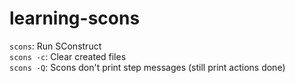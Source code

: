 # learning-scons

`scons`: Run SConstruct  
`scons -c`: Clear created files  
`scons -Q`: Scons don't print step messages (still print actions done)  